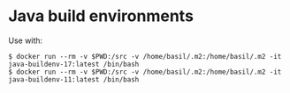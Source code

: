 # Java build environments

Use with:

```
$ docker run --rm -v $PWD:/src -v /home/basil/.m2:/home/basil/.m2 -it java-buildenv-17:latest /bin/bash
$ docker run --rm -v $PWD:/src -v /home/basil/.m2:/home/basil/.m2 -it java-buildenv-11:latest /bin/bash
```
